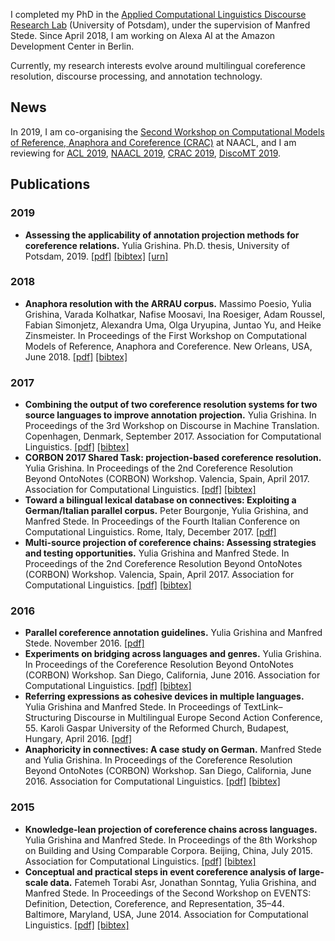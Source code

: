 I completed my PhD in the <a href="http://angcl.ling.uni-potsdam.de"> Applied Computational Linguistics Discourse Research Lab</a> (University of Potsdam), under the supervision of Manfred Stede. Since April 2018, I am working on Alexa AI at the Amazon Development Center in Berlin.

Currently, my research interests evolve around multilingual coreference resolution, discourse processing, and annotation technology.

## News
In 2019, I am co-organising the <a href="https://sites.google.com/view/crac2019/"> Second Workshop on Computational Models of Reference, Anaphora and Coreference (CRAC)</a> at NAACL, and I am reviewing for <a href="http://www.acl2019.org/EN/index.xhtml">ACL 2019</a>, <a href="https://naacl2019.org">NAACL 2019</a>, <a href="https://sites.google.com/view/crac2019/">CRAC 2019</a>, <a href="https://www.idiap.ch/workshop/DiscoMT">DiscoMT 2019</a>.

## Publications

### 2019

* **Assessing the applicability of annotation projection methods for coreference relations.** 
Yulia Grishina.
Ph.D. thesis, University of Potsdam, 2019. <a href="https://publishup.uni-potsdam.de/opus4-ubp/frontdoor/deliver/index/docId/42537/file/grishina_diss.pdf">[pdf]</a> <a href="https://publishup.uni-potsdam.de/citationExport/index/download/docId/42537/output/bibtex">[bibtex]</a> <a href="https://publishup.uni-potsdam.de/frontdoor/index/index/docId/42537">[urn]</a>

### 2018

* **Anaphora resolution with the ARRAU corpus.** 
Massimo Poesio, Yulia Grishina, Varada Kolhatkar, Nafise Moosavi, Ina Roesiger, Adam Roussel, Fabian Simonjetz, Alexandra Uma, Olga Uryupina, Juntao Yu, and Heike Zinsmeister. In Proceedings of the First Workshop on Computational Models of Reference, Anaphora and Coreference. New Orleans, USA, June 2018. <a href="http://www.aclweb.org/anthology/W18-0702">[pdf]</a> <a href="https://aclanthology.info/papers/W18-0702/w18-0702.bib">[bibtex]</a>

### 2017

* **Combining the output of two coreference resolution systems for two source languages to improve annotation projection.**
Yulia Grishina. In Proceedings of the 3rd Workshop on Discourse in Machine Translation. Copenhagen, Denmark, September 2017. Association for Computational Linguistics. <a href="http://aclweb.org/anthology/W17-4809">[pdf]</a> <a href="https://aclanthology.info/papers/W17-4809/w17-4809.bib">[bibtex]</a>
* **CORBON 2017 Shared Task: projection-based coreference resolution.**
Yulia Grishina. In Proceedings of the 2nd Coreference Resolution Beyond OntoNotes (CORBON) Workshop. Valencia, Spain, April 2017. Association for Computational Linguistics. <a href="http://aclweb.org/anthology/W17-1507">[pdf]</a> <a href="https://aclanthology.info/papers/W17-1507/w17-1507.bib">[bibtex]</a>
* **Toward a bilingual lexical database on connectives: Exploiting a German/Italian parallel corpus.**
Peter Bourgonje, Yulia Grishina, and Manfred Stede. In Proceedings of the Fourth Italian Conference on Computational Linguistics. Rome, Italy, December 2017. <a href="http://ceur-ws.org/Vol-2006/paper006.pdf">[pdf]</a>
* **Multi-source projection of coreference chains: Assessing strategies and testing opportunities.**
Yulia Grishina and Manfred Stede. In Proceedings of the 2nd Coreference Resolution Beyond OntoNotes (CORBON) Workshop. Valencia, Spain, April 2017. Association for Computational Linguistics. <a href="http://aclweb.org/anthology/W17-1506">[pdf]</a> <a href="https://aclanthology.info/papers/W17-1506/w17-1506.bib">[bibtex]</a>

### 2016

* **Parallel coreference annotation guidelines.**
Yulia Grishina and Manfred Stede. November 2016. <a href="https://github.com/yuliagrishina/CORBON-2017-Shared-Task/blob/master/Parallel_annotation_guidelines.pdf">[pdf]</a>
* **Experiments on bridging across languages and genres.**
Yulia Grishina. In Proceedings of the Coreference Resolution Beyond OntoNotes (CORBON) Workshop. San Diego, California, June 2016. Association for Computational Linguistics. <a href="http://aclweb.org/anthology/W16-0702">[pdf]</a> <a href="https://aclanthology.info/papers/W16-0702/w16-0702.bib">[bibtex]</a>
* **Referring expressions as cohesive devices in multiple languages.**
Yulia Grishina and Manfred Stede. In Proceedings of TextLink–Structuring Discourse in Multilingual Europe Second Action Conference, 55. Karoli Gaspar University of the Reformed Church, Budapest, Hungary, April 2016. <a href="http://textlink.ii.metu.edu.tr/sites/default/files/Conference%20Handbook_beliv.pdf#page=55">[pdf]</a>
* **Anaphoricity in connectives: A case study on German.**
Manfred Stede and Yulia Grishina. In Proceedings of the Coreference Resolution Beyond OntoNotes (CORBON) Workshop. San Diego, California, June 2016. Association for Computational Linguistics. <a href="http://aclweb.org/anthology/W16-0706">[pdf]</a> <a href="https://aclanthology.info/papers/W16-0706/w16-0706.bib">[bibtex]</a>

### 2015

* **Knowledge-lean projection of coreference chains across languages.**
Yulia Grishina and Manfred Stede. In Proceedings of the 8th Workshop on Building and Using Comparable Corpora. Beijing, China, July 2015. Association for Computational Linguistics. <a href="http://aclweb.org/anthology/W15-3403">[pdf]</a> <a href="https://aclanthology.info/papers/W15-3403/w15-3403.bib">[bibtex]</a>
* **Conceptual and practical steps in event coreference analysis of large-scale data.**
Fatemeh Torabi Asr, Jonathan Sonntag, Yulia Grishina, and Manfred Stede. In Proceedings of the Second Workshop on EVENTS: Definition, Detection, Coreference, and Representation, 35–44. Baltimore, Maryland, USA, June 2014. Association for Computational Linguistics. <a href="http://aclweb.org/anthology/W14-2906">[pdf]</a> <a href="https://aclanthology.info/papers/W14-2906/w14-2906.bib">[bibtex]</a>
